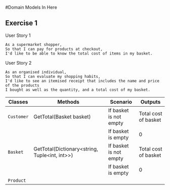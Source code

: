#Domain Models In Here

## Exercise 1

User Story 1

```
As a supermarket shopper,
So that I can pay for products at checkout,
I'd like to be able to know the total cost of items in my basket.
```

User Story 2

```
As an organised individual,
So that I can evaluate my shopping habits,
I'd like to see an itemised receipt that includes the name and price of the products
I bought as well as the quantity, and a total cost of my basket.
```

| Classes      | Methods                                   | Scenario                                                        | Outputs                               |
|--------------|-------------------------------------------|-----------------------------------------------------------------|---------------------------------------|
| `Customer`   | GetTotal(Basket basket)                   | If basket is not empty                                          | Total cost of basket                  |
|              |                                           | If basket is empty                                              | 0                                     |
| `Basket`     | GetTotal(Dictionary<string, Tuple<int, int>>)  | If basket is not empty                                          | Total cost of basket                  |
|              |                                           | If basket is empty                                              | 0                                     |
| `Product`    |                                           |                                                                 |                                       |

